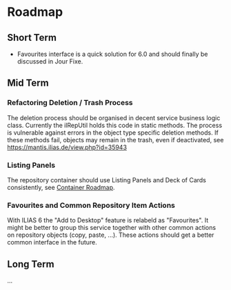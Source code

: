 # Roadmap

## Short Term

- Favourites interface is a quick solution for 6.0 and should finally be discussed in Jour Fixe.

## Mid Term

### Refactoring Deletion / Trash Process

The deletion process should be organised in decent service business logic class. Currently the ilRepUtil holds this code in static methods. The process is vulnerable against errors in the object type specific deletion methods. If these methods fail, objects may remain in the trash, even if deactivated, see https://mantis.ilias.de/view.php?id=35943

### Listing Panels

The repository container should use Listing Panels and Deck of Cards consistently, see [Container Roadmap](../Container/ROADMAP.md).

### Favourites and Common Repository Item Actions

With ILIAS 6 the "Add to Desktop" feature is relabeld as "Favourites". It might be better to group this service together with other common actions on repository objects (copy, paste, ...). These actions should get a better common interface in the future.


## Long Term

...